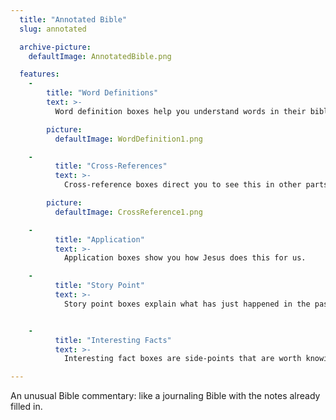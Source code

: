 ```yaml
---
  title: "Annotated Bible"
  slug: annotated

  archive-picture:
    defaultImage: AnnotatedBible.png

  features:
    -
        title: "Word Definitions"
        text: >-
          Word definition boxes help you understand words in their biblical context.

        picture:
          defaultImage: WordDefinition1.png

    -
          title: "Cross-References"
          text: >-
            Cross-reference boxes direct you to see this in other parts of the Bible.

        picture:
          defaultImage: CrossReference1.png

    -
          title: "Application"
          text: >-
            Application boxes show you how Jesus does this for us.

    -
          title: "Story Point"
          text: >-
            Story point boxes explain what has just happened in the passage.


    -
          title: "Interesting Facts"
          text: >-
            Interesting fact boxes are side-points that are worth knowing.

---
```

An unusual Bible commentary: like a journaling Bible with the notes already filled in.
